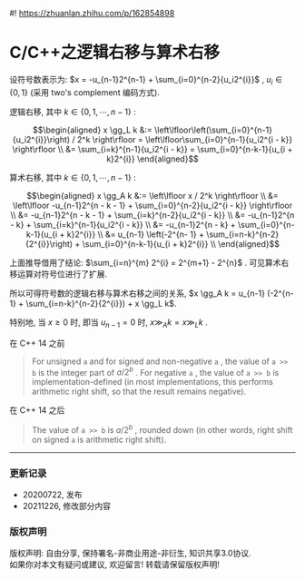#! https://zhuanlan.zhihu.com/p/162854898

# C/C++之逻辑右移与算术右移

设符号数表示为:  $x = -u_{n-1}2^{n-1} + \sum_{i=0}^{n-2}{u_i2^{i}}$  ,  $u_i \in \{0, 1\}$  (采用 two's complement 编码方式).

逻辑右移, 其中  $k \in \{0, 1, \cdots, n-1\}$  :

$$\begin{aligned}
x \gg_L k 
&:= \left\lfloor\left(\sum_{i=0}^{n-1}{u_i2^{i}}\right) / 2^k \right\rfloor 
= \left\lfloor\sum_{i=0}^{n-1}{u_i2^{i - k}} \right\rfloor \\
&= \sum_{i=k}^{n-1}{u_i2^{i - k}} 
= \sum_{i=0}^{n-k-1}{u_{i + k}2^{i}} 
\end{aligned}$$

算术右移, 其中  $k \in \{0, 1, \cdots, n-1\}$  :

$$\begin{aligned} 
x \gg_A k 
&:= \left\lfloor x / 2^k \right\rfloor \\ 
&= \left\lfloor -u_{n-1}2^{n - k - 1} + \sum_{i=0}^{n-2}{u_i2^{i - k}} \right\rfloor \\
&= -u_{n-1}2^{n - k - 1} + \sum_{i=k}^{n-2}{u_i2^{i - k}} \\
&= -u_{n-1}2^{n - k} + \sum_{i=k}^{n-1}{u_i2^{i - k}} \\
&= -u_{n-1}2^{n - k} + \sum_{i=0}^{n-k-1}{u_{i + k}2^{i}} \\
&= u_{n-1} \left(-2^{n- 1} + \sum_{i=n-k}^{n-2}{2^{i}}\right) + \sum_{i=0}^{n-k-1}{u_{i + k}2^{i}} \\
\end{aligned}$$

上面推导借用了结论:  $\sum_{i=n}^{m} 2^{i} = 2^{m+1} - 2^{n}$ . 可见算术右移运算对符号位进行了扩展.

所以可得符号数的逻辑右移与算术右移之间的关系,  $x \gg_A k = u_{n-1} (-2^{n- 1} + \sum_{i=n-k}^{n-2}{2^{i}}) + x \gg_L k$.

特别地, 当  $x \geq 0$  时, 即当  $u_{n-1} = 0$  时,  $x \gg_A k = x \gg_L k$  .

在 C++ 14 之前

> For unsigned ` a ` and for signed and non-negative ` a ` , the value of ` a >> b ` is the integer part of  $a / 2^b$  .  For negative ` a ` , the value of ` a >> b ` is implementation-defined (in most implementations, this performs arithmetic right shift, so that the result remains negative).

在 C++ 14 之后

> The value of ` a >> b ` is  $a / 2^b$  , rounded down (in other words, right shift on signed ` a ` is arithmetic right shift).

***

### 更新记录 
- 20200722, 发布
- 20211226, 修改部分内容
  
### 版权声明
版权声明: 自由分享, 保持署名-非商业用途-非衍生, 知识共享3.0协议.  
如果你对本文有疑问或建议, 欢迎留言! 转载请保留版权声明!

